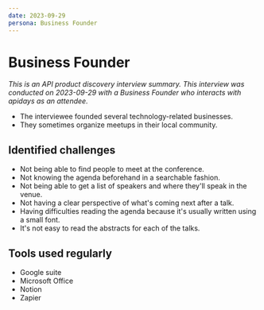 ```yaml
---
date: 2023-09-29
persona: Business Founder
---
```

# Business Founder

*This is an API product discovery interview summary. This interview was conducted on 2023-09-29 with a Business Founder who interacts with apidays as an attendee.*

- The interviewee founded several technology-related businesses.
- They sometimes organize meetups in their local community.

## Identified challenges

- Not being able to find people to meet at the conference.
- Not knowing the agenda beforehand in a searchable fashion.
- Not being able to get a list of speakers and where they'll speak in the venue.
- Not having a clear perspective of what's coming next after a talk.
- Having difficulties reading the agenda because it's usually written using a small font.
- It's not easy to read the abstracts for each of the talks.

## Tools used regularly

- Google suite
- Microsoft Office
- Notion
- Zapier
